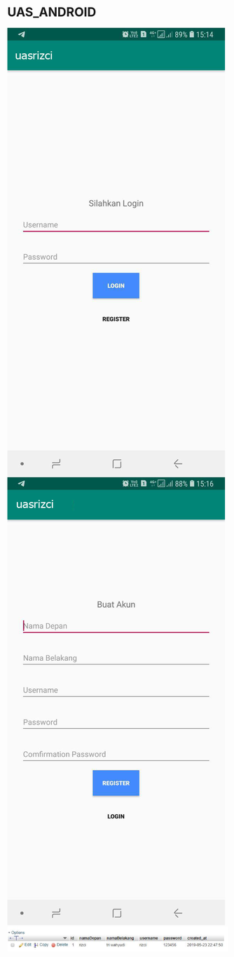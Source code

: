 # UAS_ANDROID
![Alt text](lampiran1.jpg?raw=true "Title")
![Screenshot](lampiran2.jpg)
![Alt text](lampiran3.jpg?raw=true "Title")
